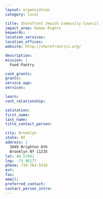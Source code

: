 ```yaml
---
layout: organization
category: local

title: Shorefront Jewish Community Council
impact_area: Human Rights
keywords: 
location_services: 
location_offices: 
website: http://shorefrontjcc.org/

description: 
mission: |
  Food Pantry

cash_grants: 
grants: 
service_opp: 
services: 

learn: 
cont_relationship: 

salutation: 
first_name: 
last_name: 
title_contact_person: 

city: Brooklyn
state: NY
address: |
  3049 Brighton 6th     
  Brooklyn NY 11235
lat: 40.57841
lng: -73.96177
phone: 718-763-5318
ext: 
fax: 
email: 
preferred_contact: 
contact_person_intro: 
---
```

